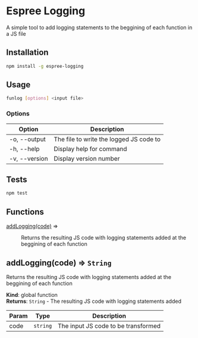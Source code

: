 # Espree Logging

A simple tool to add logging statements to the beggining of each function in a JS file

## Installation

```bash
npm install -g espree-logging
```

## Usage

```bash
funlog [options] <input file>
```

### Options

| Option | Description |
| --- | --- |
| -o, --output <file> | The file to write the logged JS code to |
| -h, --help | Display help for command |
| -v, --version | Display version number |

## Tests
  
```bash
npm test
```

## Functions

<dl>
<dt><a href="#addLogging">addLogging(code)</a> ⇒</dt>
<dd><p>Returns the resulting JS code with logging statements added at the beggining
of each function</p>
</dd>
</dl>

<a name="addLogging"></a>

## addLogging(code) ⇒ <code>String</code>
Returns the resulting JS code with logging statements added at the beggining
of each function

**Kind**: global function  
**Returns**: <code>String</code> - The resulting JS code with logging statements added  

| Param | Type | Description |
| --- | --- | --- |
| code | <code>string</code> | The input JS code to be transformed |
